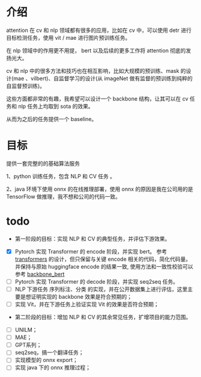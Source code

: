 # 介绍
attention 在 cv 和 nlp 领域都有很多的应用，比如在 cv 中，可以使用 detr 进行目标检测任务，使用 vit / mae 进行图片预训练任务。

在 nlp 领域中的作用更不用提， bert 以及后续的更多工作将 attention 彻底的发扬光大。

cv 和 nlp 中的很多方法和技巧也在相互影响，比如大规模的预训练、mask 的设计(mae 、vilbert)、自监督学习的设计(从 imageNet 做有监督的预训练到纯粹的自监督预训练)。

这些方面都非常的有趣，我希望可以设计一个 backbone 结构，让其可以在 cv 任务和 nlp 任务上均取到 sota 的效果。

从而为之后的任务提供一个 baseline。

# 目标
提供一套完整的的基础算法服务

1、python 训练任务，包含 NLP 和 CV 任务 。

2、java 环境下使用 onnx 的在线推理部署，使用 onnx 的原因是我在公司用的是 TensorFlow 做推理，我不想和公司的代码一致。

# todo
- 第一阶段的目标：实现 NLP 和 CV 的典型任务，并评估下游效果。
- [x]  Pytorch 实现 Transformer 的 encode 阶段，并实现 bert。
  参考 [transformers](https://github.com/huggingface/transformers) 的设计，但只保留与关键 encode 相关的代码，简化代码量。
  并保持与原始 huggingface encode 的结果一致, 使用方法和一致性校验可以参考 [backbone_bert](pure_attention/backbone_bert/README.md)
- [ ]  Pytorch 实现 Transformer 的 decode 阶段，并实现 seq2seq 任务。
- [ ]  NLP 下游任务 序列标注、分类 的实现，并在公开数据集上进行评估，这里主要是想证明实现的 backbone 效果是符合预期的；
- [ ]  实现 Vit，并在下游任务上验证实现 Vit 的效果是否符合预期；

- 第二阶段的目标：增加 NLP 和 CV 的其余常见任务，扩增项目的能力范围。
- [ ] UNILM；
- [ ] MAE；
- [ ] GPT系列；
- [ ] seq2seq，搞一个翻译任务；
- [ ] 实现模型的 onnx export； 
- [ ] 实现 java 下的 onnx 推理过程；
